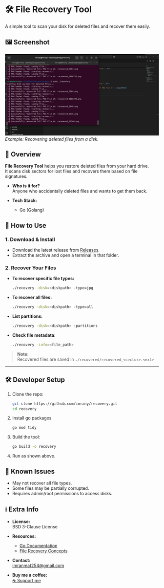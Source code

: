 # 🛠️ File Recovery Tool

A simple tool to scan your disk for deleted files and recover them easily.

<!-- --- -->

## 🖼️ Screenshot

![Recovery Tool Screenshot](./assets/Screenshot1.png)  
*Example: Recovering deleted files from a disk.*

<!-- --- -->

## 📖 Overview

**File Recovery Tool** helps you restore deleted files from your hard drive.  
It scans disk sectors for lost files and recovers them based on file signatures.

- **Who is it for?**  
    Anyone who accidentally deleted files and wants to get them back.

- **Tech Stack:**  
    - Go (Golang)

<!-- --- -->

## 🚀 How to Use

### 1. Download & Install

- Download the latest release from [Releases](https://github.com/imrany/recovery/releases).
- Extract the archive and open a terminal in that folder.

### 2. Recover Your Files

- **To recover specific file types:**  
    ```sh
    ./recovery -disk=<diskpath> -type=jpg
    ```
- **To recover all files:**  
    ```sh
    ./recovery -disk=<diskpath> -type=all
    ```
- **List partitions:**  
    ```sh
    ./recovery -disk=<diskpath> -partitions
    ```
- **Check file metadata:**  
    ```sh
    ./recovery -info=<file_path>
    ```

> **Note:**  
> Recovered files are saved in `./recovered/recovered_<sector>.<ext>`

---

## 🛠️ Developer Setup

1. Clone the repo:
     ```sh
     git clone https://github.com/imrany/recovery.git
     cd recovery
     ```
2.  Install go packages
    ```sh
    go mod tidy
    ```
3. Build the tool:
     ```sh
     go build -o recovery
     ```
4. Run as shown above.

<!-- --- -->

## 🐛 Known Issues

- May not recover all file types.
- Some files may be partially corrupted.
- Requires admin/root permissions to access disks.

<!-- --- -->

## ℹ️ Extra Info

- **License:**  
    BSD 3-Clause License

- **Resources:**  
    - [Go Documentation](https://golang.org/doc/)
    - [File Recovery Concepts](https://en.wikipedia.org/wiki/Data_recovery)

- **Contact:**  
    [imranmat254@gmail.com](mailto:imranmat254@gmail.com)

- **Buy me a coffee:**  
    [☕ Support me](https://github.com/sponsors/imrany)
